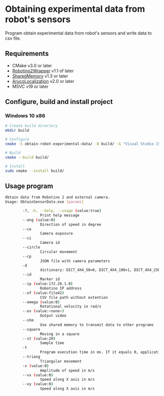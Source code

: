 # Obtaining experimental data from robot's sensors

Program obtain experimental data from robot's sensors and write data to csv file.

## Requirements

- CMake v3.0 or later
- [Robotino2Wrapper](https://github.com/BrOleg5/robotino2-wrapper) v1.1 of later
- [SharedMemory](https://github.com/BrOleg5/boost-shared-memory-wrapper) v1.3 or later
- [ArucoLocalization](https://github.com/BrOleg5/mobile-robot-localization) v2.0 or later
- MSVC v19 or later

## Configure, build and install project

### Windows 10 x86

```bash
# Create build directory
mkdir build

# Configure
cmake -S obtain-robot-experimental-data/ -B build/ -G "Visual Studio 15"

# Build
cmake --build build/

# Install
sudo cmake --install build/
```

## Usage program

```bash
Obtain data from Robotino 2 and external camera.
Usage: ObtainSensorData.exe [params]

        -?, -h, --help, --usage (value:true)
                Print help message
        --ang (value:0)
                Direction of speed in degree
        --ce
                Camera exposure
        --ci
                Camera id
        --circle
                Circular movement
        --cp
                JSON file with camera parameters
        -d
                dictionary: DICT_4X4_50=0, DICT_4X4_100=1, DICT_4X4_250=2,DICT_4X4_1000=3, DICT_5X5_50=4, DICT_5X5_100=5, DICT_5X5_250=6, DICT_5X5_1000=7, DICT_6X6_50=8, DICT_6X6_100=9, DICT_6X6_250=10, DICT_6X6_1000=11, DICT_7X7_50=12,DICT_7X7_100=13, DICT_7X7_250=14, DICT_7X7_1000=15, DICT_ARUCO_ORIGINAL = 16,DICT_APRILTAG_16h5=17, DICT_APRILTAG_25h9=18, DICT_APRILTAG_36h10=19, DICT_APRILTAG_36h11=20
        --id
                Marker id
        --ip (value:172.26.1.0)
                Robotino IP address
        --of (value:file42)
                CSV file path without extention
        --omega (value:0)
                Rotational velocity in rad/s
        --ov (value:<none>)
                Output video
        --shm
                Use shared memory to transmit data to other programs
        --square
                Moving in a square
        --st (value:20)
                Sample time
        -t
                Program execution time in ms. If it equals 0, application run until user stop.
        --triang
                Triangular movement
        -v (value:0)
                Amplitude of speed in m/s
        --vx (value:0)
                Speed along X axis in m/s
        --vy (value:0)
                Speed along X axis in m/s
```
